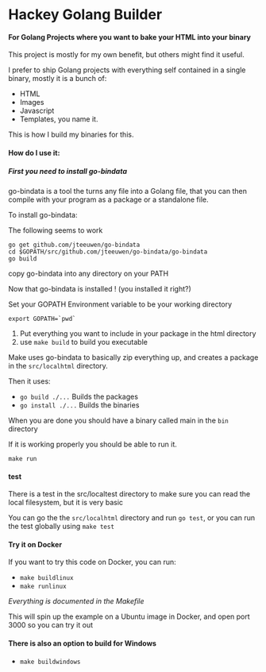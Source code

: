 # Hackey Golang Builder
#### For Golang Projects where you want to bake your HTML into your binary

This project is mostly for my own benefit, but others might find it useful.

I prefer to ship Golang projects with everything self contained in a single binary, mostly it is a bunch of:
* HTML
* Images
* Javascript
* Templates, you name it.

This is how I build my binaries for this. 

#### How do I use it:

##### First you need to install go-bindata

go-bindata is a tool the turns any file into a Golang file, that
you can then compile with your program as a package or a standalone
file.

To install go-bindata:

The following seems to work

    go get github.com/jteeuwen/go-bindata
    cd $GOPATH/src/github.com/jteeuwen/go-bindata/go-bindata
    go build

copy go-bindata into any directory on your PATH

Now that go-bindata is installed ! (you installed it right?)

Set your GOPATH Environment variable to be your working directory

<code>export GOPATH=&grave;pwd&grave;</code>

1. Put everything you want to include in your package in the html directory
2. use `make build` to build you executable

Make uses go-bindata to basically zip everything up, and creates a package
in the `src/localhtml` directory.

Then it uses:
* `go build ./...` Builds the packages
* `go install ./...` Builds the binaries

When you are done you should have a binary called main in the `bin` directory

If it is working properly you should be able to run it.

`make run`

#### test

There is a test in the src/localtest directory to make sure you can read the local filesystem, but it is very basic

You can go the the `src/localhtml` directory and run `go test`,
or you can run the test globally using `make test`

#### Try it on Docker

If you want to try this code on Docker, you can run:

*   `make buildlinux`
*   `make runlinux`

*Everything is documented in the Makefile* 

This will spin up the example on a Ubuntu image in Docker, and open port 3000 so you can try it out

#### There is also an option to build for Windows

* `make buildwindows`
